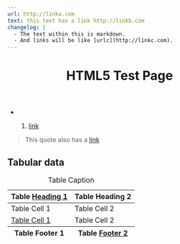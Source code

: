 ```yaml
---
url: http://linka.com
text: this text has a link http://linkb.com
changelog: |
  - The text within this is markdown.
  - And links will be like [urlc](http://linkc.com).
---
```

<!doctype html>
<html lang="en">
  <head>
    <meta charset="utf-8">
    <meta name="viewport" content="width=device-width, initial-scale=1.0">
  </head>
  <body>
    <div id="top" role="document">
      <header>
        <h1>HTML5 Test Page</h1>
      </header>
      <main>
        <ul>
          <li><ol type="1"><li><p This paragraph contains a><a href="http://link1.com">link</a></p></li></ol></li>
        </ul>
        <blockquote>This quote also has a <a href="http://link2.com" target="_self" id=1>link</a></blockquote>
        <h2>Tabular data</h2>
            <table>
              <caption>Table Caption</caption>
              <thead>
                <tr>
                  <th>Table <a href="http://link3.com">Heading 1</a></th>
                  <th>Table Heading 2</th>
                </tr>
              </thead>
              <tfoot>
                <tr>
                  <th>Table Footer 1</th>
                  <th>Table <a href="http://link4.com">Footer 2</a></th>
                </tr>
              </tfoot>
              <tbody>
                <tr>
                  <td>Table Cell 1</td>
                  <td>Table Cell 2</td>
                </tr>
                <tr>
                  <td><a href="http://link5.com" class="mylink"> Table Cell 1 </a></td>
                  <td>Table Cell 2</td>
                </tr>
              </tbody>
            </table>
      </main>
    </div>
  </body>
</html>
